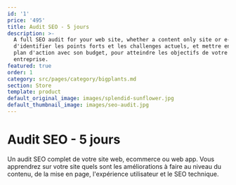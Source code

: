 ```yaml
---
id: '1'
price: '495'
title: Audit SEO - 5 jours
description: >-
  A full SEO audit for your web site, whether a content only site or e-commerce, during which we will identify current strengths and challenges,
  d'identifier les points forts et les challenges actuels, et mettre en place un
  plan d'action avec son budget, pour atteindre les objectifs de votre
  entreprise.
featured: true
order: 1
category: src/pages/category/bigplants.md
section: Store
template: product
default_original_image: images/splendid-sunflower.jpg
default_thumbnail_image: images/seo-audit.jpg
---
```

# Audit SEO - 5 jours

Un audit SEO complet de votre site web, ecommerce ou web app. Vous apprendrez sur votre site quels sont les améliorations à faire au niveau du contenu, de la mise en page, l'expérience utilisateur et le SEO technique.
